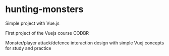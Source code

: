 # hunting-monsters

Simple project with Vue.js

First project of the Vuejs course CODBR

Monster/player attack/defence interaction design with simple Vuej concepts for study and practice
